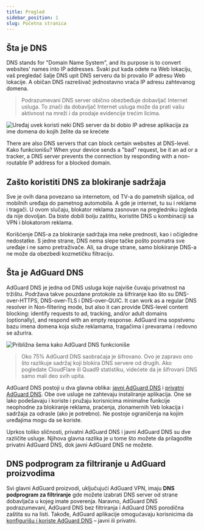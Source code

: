 ```yaml
---
title: Pregled
sidebar_position: 1
slug: Početna stranica
---
```


## Šta je DNS

DNS stands for "Domain Name System", and its purpose is to convert websites' names into IP addresses. Svaki put kada odete na Web lokaciju, vaš pregledač šalje DNS upit DNS serveru da bi provalio IP adresu Web lokacije. A običan DNS razrešivač jednostavno vraća IP adresu zahtevanog domena.

> Podrazumevani DNS server obično obezbeđuje dobavljač Internet usluga. To znači da dobavljač Internet usluga može da prati vašu aktivnost na mreži i da prodaje evidencije trećim licima.

![Uređaj uvek koristi neki DNS server da bi dobio IP adrese aplikacija za ime domena do kojih želite da se krećete](https://cdn.adguard.com/content/blog/articles/dns-cbs/scr1.png)

There are also DNS servers that can block certain websites at DNS-level. Kako funkcionišu? When your device sends a "bad" request, be it an ad or a tracker, a DNS server prevents the connection by responding with a non-routable IP address for a blocked domain.

## Zašto koristiti DNS za blokiranje sadržaja

Sve je ovih dana povezano sa internetom, od TV-a do pametnih sijalica, od mobilnih uređaja do pametnog automobila. A gde je internet, tu su i reklame i tragači. U ovom slučaju, blokator reklama zasnovan na pregledniku izgleda da nije dovoljan. Da biste dobili bolju zaštitu, koristite DNS u kombinaciji sa VPN i blokatorom reklama.

Korišćenje DNS-a za blokiranje sadržaja ima neke prednosti, kao i očigledne nedostatke. S jedne strane, DNS nema slepe tačke pošto posmatra sve uređaje i ne samo pretraživače. Ali, sa druge strane, samo blokiranje DNS-a ne može da obezbedi kozmetičku filtraciju.

## Šta je AdGuard DNS

AdGuard DNS je jedna od DNS usluga koje najviše čuvaju privatnost na tržištu. Podržava takve pouzdane protokole za šifriranje kao što su DNS-over-HTTPS, DNS-over-TLS i DNS-over-QUIC. It can work as a regular DNS resolver in Non-filtering mode, but also it can provide DNS-level content blocking: identify requests to ad, tracking, and/or adult domains (optionally), and respond with an empty response. AdGuard ima sopstvenu bazu imena domena koja služe reklamama, tragačima i prevarama i redovno se ažurira.

![Približna šema kako AdGuard DNS funkcioniše](https://cdn.adguard.com/public/Adguard/Blog/scr2.png)

> Oko 75% AdGuard DNS saobraćaja je šifrovano. Ovo je zapravo ono što razlikuje sadržaj koji blokira DNS servere od drugih. Ako pogledate CloudFlare ili Quad9 statistiku, videćete da je šifrovani DNS samo mali deo svih upita.

AdGuard DNS postoji u dva glavna oblika: [javni AdGuard DNS](public-dns/overview.md) i [privatni AdGuard DNS](private-dns/overview.md). Obe ove usluge ne zahtevaju instaliranje aplikacija. One se lako podešavaju i koriste i pružaju korisnicima minimalne funkcije neophodne za blokiranje reklama, praćenja, zlonamernih Veb lokacija i sadržaja za odrasle (ako je potrebno). Ne postoje ograničenja na kojim uređajima mogu da se koriste.

Uprkos toliko sličnosti, privatni AdGuard DNS i javni AdGuard DNS su dve različite usluge. Njihova glavna razlika je u tome što možete da prilagodite privatni AdGuard DNS, dok javni AdGuard DNS ne možete.

## DNS podprogram za filtriranje u AdGuard proizvodima

Svi glavni AdGuard proizvodi, uključujući AdGuard VPN, imaju **DNS podprogram za filtriranje** gde možete izabrati DNS server od strane dobavljača u kojeg imate poverenja. Naravno, AdGuard DNS podrazumevani, AdGuard DNS bez filtriranja i AdGuard DNS porodična zaštita su na listi. Takođe, AdGuard aplikacije omogućavaju korisnicima da [konfigurišu i koriste AdGuard DNS](https://adguard-dns.io/en/public-dns.html) – javni ili privatni.







